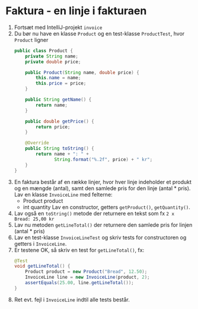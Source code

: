 # Faktura - en linje i fakturaen

1. Fortsæt med IntelliJ-projekt `invoice`
2. Du bør nu have en klasse `Product` og en test-klasse `ProductTest`, hvor `Product` ligner
   ```java
   public class Product {
       private String name;
       private double price;
   
       public Product(String name, double price) {
           this.name = name;
           this.price = price;
       }
   
       public String getName() {
           return name;
       }
   
       public double getPrice() {
           return price;
       }
   
       @Override
       public String toString() {
           return name + ": " + 
                  String.format("%.2f", price) + " kr";
       }
   }
   ```
3. En faktura består af en række linjer, hvor hver linje indeholder et produkt og en mængde (antal), samt den samlede pris for den linje (antal * pris). Lav en klasse `InvoiceLine` med felterne:
   - Product product
   - int quantity
   Lav en constructor, getters `getProduct()`, `getQuantity()`. 
4. Lav også en `toString()` metode der returnere en tekst som fx `2 x Bread: 25,00 kr`
5. Lav nu metoden `getLineTotal()` der returnere den samlede pris for linjen (antal * pris)
6. Lav en test-klasse `InvoiceLineTest` og skriv tests for constructoren og getters i `InvoiceLine`.
7. Er testene OK, så skriv en test for `getLineTotal()`, fx:
   ```java
   @Test
   void getLineTotal() {
       Product product = new Product("Bread", 12.50);
       InvoiceLine line = new InvoiceLine(product, 2);
       assertEquals(25.00, line.getLineTotal());
   }
   ```
8. Ret evt. fejl i `InvoiceLine` indtil alle tests består.